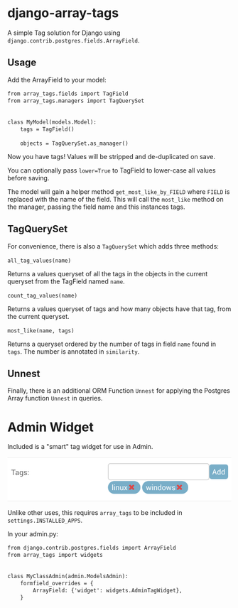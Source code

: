 django-array-tags
=================

A simple Tag solution for Django using
`django.contrib.postgres.fields.ArrayField`.

Usage
-----

Add the ArrayField to your model:

    from array_tags.fields import TagField
    from array_tags.managers import TagQuerySet


    class MyModel(models.Model):
        tags = TagField()

        objects = TagQuerySet.as_manager()

Now you have tags!  Values will be stripped and de-duplicated on save.

You can optionally pass `lower=True` to TagField to lower-case all values
before saving.

The model will gain a helper method `get_most_like_by_FIELD` where `FIELD` is
replaced with the name of the field.  This will call the `most_like` method on
the manager, passing the field name and this instances tags.

TagQuerySet
-----------

For convenience, there is also a `TagQuerySet` which adds three methods:

`all_tag_values(name)`

Returns a values queryset of all the tags in the objects in the current
queryset from the TagField named `name`.

`count_tag_values(name)`

Returns a values queryset of tags and how many objects have that tag, from the
current queryset.

`most_like(name, tags)`

Returns a queryset ordered by the number of tags in field `name` found in
`tags`. The number is annotated in `similarity`.

Unnest
------

Finally, there is an additional ORM Function `Unnest` for applying the Postgres
Array function `Unnest` in queries.


Admin Widget
============

Included is a "smart" tag widget for use in Admin.

![Widget Example](widget.png)

Unlike other uses, this requires `array_tags` to be included in
`settings.INSTALLED_APPS`.

In your admin.py:

    from django.contrib.postgres.fields import ArrayField
    from array_tags import widgets


    class MyClassAdmin(admin.ModelsAdmin):
        formfield_overrides = {
            ArrayField: {'widget': widgets.AdminTagWidget},
        }


